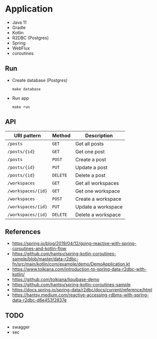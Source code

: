 # Application

- Java 11
- Gradle
- Kotlin
- R2DBC (Postgres)
- Spring
- WebFlux
- coroutines

## Run

- Create database _(Postgres)_
  ```shell
  make database
  ```

- Run app 
  ```shell
  make run
  ```

## API

| URI pattern | Method | Description |
|-------------|--------|-------------|
| `/posts` | `GET` | Get all posts |
| `/posts/{id}` | `GET` | Get one post |
| `/posts` | `POST` | Create a post |
| `/posts/{id}` | `PUT` | Update a post |
| `/posts/{id}` | `DELETE` | Delete a post |
| `/workspaces` | `GET` | Get all workspaces |
| `/workspaces/{id}` | `GET` | Get one workspace |
| `/workspaces` | `POST` | Create a workspace |
| `/workspaces/{id}` | `PUT` | Update a workspace |
| `/workspaces/{id}` | `DELETE` | Delete a workspace |

## References
- https://spring.io/blog/2019/04/12/going-reactive-with-spring-coroutines-and-kotlin-flow
- https://github.com/hantsy/spring-kotlin-coroutines-sample/blob/master/data-r2dbc-fn/src/main/kotlin/com/example/demo/DemoApplication.kt
- https://www.tolkiana.com/introduction-to-spring-data-r2dbc-with-kotlin/
- https://github.com/tolkiana/liquibase-demo
- https://github.com/hantsy/spring-kotlin-coroutines-sample
- https://docs.spring.io/spring-data/r2dbc/docs/current/reference/html
- https://hantsy.medium.com/reactive-accessing-rdbms-with-spring-data-r2dbc-d6e453f2837e

## TODO
- swagger
- sec
